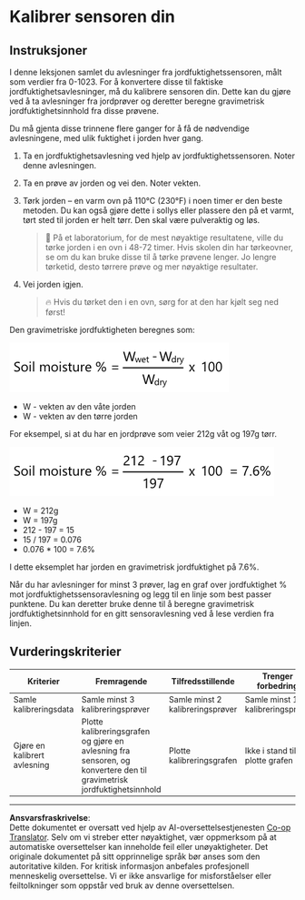 <!--
CO_OP_TRANSLATOR_METADATA:
{
  "original_hash": "506d21b544d5de47406c89ad496a21cd",
  "translation_date": "2025-08-27T22:28:27+00:00",
  "source_file": "2-farm/lessons/2-detect-soil-moisture/assignment.md",
  "language_code": "no"
}
-->
# Kalibrer sensoren din

## Instruksjoner

I denne leksjonen samlet du avlesninger fra jordfuktighetssensoren, målt som verdier fra 0-1023. For å konvertere disse til faktiske jordfuktighetsavlesninger, må du kalibrere sensoren din. Dette kan du gjøre ved å ta avlesninger fra jordprøver og deretter beregne gravimetrisk jordfuktighetsinnhold fra disse prøvene.

Du må gjenta disse trinnene flere ganger for å få de nødvendige avlesningene, med ulik fuktighet i jorden hver gang.

1. Ta en jordfuktighetsavlesning ved hjelp av jordfuktighetssensoren. Noter denne avlesningen.

1. Ta en prøve av jorden og vei den. Noter vekten.

1. Tørk jorden – en varm ovn på 110°C (230°F) i noen timer er den beste metoden. Du kan også gjøre dette i sollys eller plassere den på et varmt, tørt sted til jorden er helt tørr. Den skal være pulveraktig og løs.

    > 💁 På et laboratorium, for de mest nøyaktige resultatene, ville du tørke jorden i en ovn i 48-72 timer. Hvis skolen din har tørkeovner, se om du kan bruke disse til å tørke prøvene lenger. Jo lengre tørketid, desto tørrere prøve og mer nøyaktige resultater.

1. Vei jorden igjen.

    > 🔥 Hvis du tørket den i en ovn, sørg for at den har kjølt seg ned først!

Den gravimetriske jordfuktigheten beregnes som:

![jordfuktighet % er vekt våt minus vekt tørr, delt på vekt tørr, ganger 100](../../../../../translated_images/gsm-calculation.6da38c6201eec14e7573bb2647aa18892883193553d23c9d77e5dc681522dfb2.no.png)

* W - vekten av den våte jorden
* W - vekten av den tørre jorden

For eksempel, si at du har en jordprøve som veier 212g våt og 197g tørr.

![Beregningen fylt inn](../../../../../translated_images/gsm-calculation-example.99f9803b4f29e97668e7c15412136c0c399ab12dbba0b89596fdae9d8aedb6fb.no.png)

* W = 212g
* W = 197g
* 212 - 197 = 15
* 15 / 197 = 0.076
* 0.076 * 100 = 7.6%

I dette eksemplet har jorden en gravimetrisk jordfuktighet på 7.6%.

Når du har avlesninger for minst 3 prøver, lag en graf over jordfuktighet % mot jordfuktighetssensoravlesning og legg til en linje som best passer punktene. Du kan deretter bruke denne til å beregne gravimetrisk jordfuktighetsinnhold for en gitt sensoravlesning ved å lese verdien fra linjen.

## Vurderingskriterier

| Kriterier | Fremragende | Tilfredsstillende | Trenger forbedring |
| --------- | ----------- | ----------------- | ------------------ |
| Samle kalibreringsdata | Samle minst 3 kalibreringsprøver | Samle minst 2 kalibreringsprøver | Samle minst 1 kalibreringsprøve |
| Gjøre en kalibrert avlesning | Plotte kalibreringsgrafen og gjøre en avlesning fra sensoren, og konvertere den til gravimetrisk jordfuktighetsinnhold | Plotte kalibreringsgrafen | Ikke i stand til å plotte grafen |

---

**Ansvarsfraskrivelse**:  
Dette dokumentet er oversatt ved hjelp av AI-oversettelsestjenesten [Co-op Translator](https://github.com/Azure/co-op-translator). Selv om vi streber etter nøyaktighet, vær oppmerksom på at automatiske oversettelser kan inneholde feil eller unøyaktigheter. Det originale dokumentet på sitt opprinnelige språk bør anses som den autoritative kilden. For kritisk informasjon anbefales profesjonell menneskelig oversettelse. Vi er ikke ansvarlige for misforståelser eller feiltolkninger som oppstår ved bruk av denne oversettelsen.